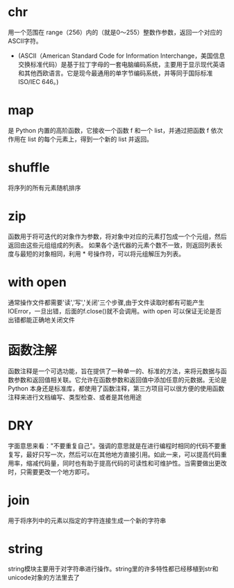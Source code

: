 # chr
用一个范围在 range（256）内的（就是0～255）整数作参数，返回一个对应的ASCII字符。
* (ASCII（American Standard Code for Information Interchange，美国信息交换标准代码）是基于拉丁字母的一套电脑编码系统，主要用于显示现代英语和其他西欧语言。它是现今最通用的单字节编码系统，并等同于国际标准ISO/IEC 646。)

# map
是 Python 内置的高阶函数，它接收一个函数 f 和一个 list，并通过把函数 f 依次作用在 list 的每个元素上，得到一个新的 list 并返回。

# shuffle
将序列的所有元素随机排序

# zip 
函数用于将可迭代的对象作为参数，将对象中对应的元素打包成一个个元组，然后返回由这些元组组成的列表。
如果各个迭代器的元素个数不一致，则返回列表长度与最短的对象相同，利用 * 号操作符，可以将元组解压为列表。

# with open
通常操作文件都需要'读','写','关闭'三个步骤,由于文件读取时都有可能产生IOError，一旦出错，后面的f.close()就不会调用。with open 可以保证无论是否出错都能正确地关闭文件

# 函数注解
函数注释是一个可选功能，旨在提供了一种单一的、标准的方法，来将元数据与函数参数和返回值相关联。它允许在函数参数和返回值中添加任意的元数据。无论是 Python 本身还是标准库，都使用了函数注释，第三方项目可以很方便的使用函数注释来进行文档编写、类型检查、或者是其他用途

# DRY
字面意思来看："不要重复自己"。强调的意思就是在进行编程时相同的代码不要重复写，最好只写一次，然后可以在其他地方直接引用。如此一来，可以提高代码重用率，缩减代码量，同时也有助于提高代码的可读性和可维护性。当需要做出更改时，只需要更改一个地方即可。

# join
用于将序列中的元素以指定的字符连接生成一个新的字符串

# string
string模块主要用于对字符串进行操作。string里的许多特性都已经移植到str和unicode对象的方法里去了
